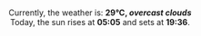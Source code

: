 <p  align="center"><br/>Currently, the weather is: <b> 29°C, <i>overcast clouds</i></b></br>Today, the sun rises at <b>05:05</b> and sets at <b>19:36</b>.</p>